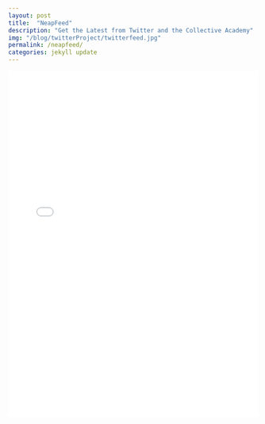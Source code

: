 ```yaml
---
layout: post
title:  "NeapFeed"
description: "Get the Latest from Twitter and the Collective Academy"
img: "/blog/twitterProject/twitterfeed.jpg"
permalink: /neapfeed/
categories: jekyll update
---
```


<embed width="100%" height="700px" src="/blog/twitterProject/index.html">